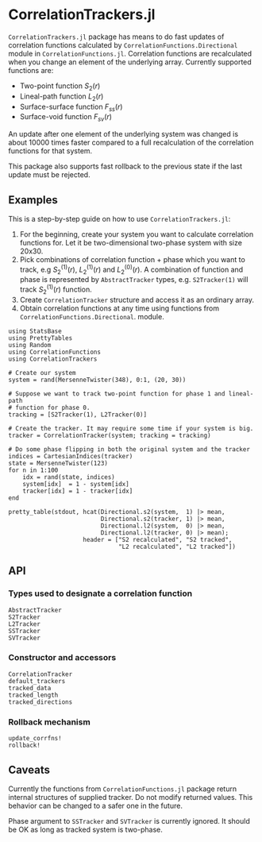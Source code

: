 # CorrelationTrackers.jl

`CorrelationTrackers.jl` package has means to do fast updates of correlation
functions calculated by `CorrelationFunctions.Directional` module in
`CorrelationFunctions.jl`. Correlation functions are recalculated when you
change an element of the underlying array. Currently supported functions are:

* Two-point function $S_2(r)$
* Lineal-path function $L_2(r)$
* Surface-surface function $F_{ss}(r)$
* Surface-void function $F_{sv}(r)$

An update after one element of the underlying system was changed is about 10000
times faster compared to a full recalculation of the correlation functions for
that system.

This package also supports fast rollback to the previous state if the last
update must be rejected.

## Examples

This is a step-by-step guide on how to use `CorrelationTrackers.jl`:

1. For the beginning, create your system you want to calculate correlation
   functions for. Let it be two-dimensional two-phase system with size 20x30.
2. Pick combinations of correlation function + phase which you want to track,
   e.g $S_2^{(1)}(r)$, $L_2^{(1)}(r)$ and $L_2^{(0)}(r)$. A combination of
   function and phase is represented by `AbstractTracker` types,
   e.g. `S2Tracker(1)` will track $S_2^{(1)}(r)$ function.
3. Create `CorrelationTracker` structure and access it as an ordinary array.
4. Obtain correlation functions at any time using functions from
   `CorrelationFunctions.Directional`. module.

```@example
using StatsBase
using PrettyTables
using Random
using CorrelationFunctions
using CorrelationTrackers

# Create our system
system = rand(MersenneTwister(348), 0:1, (20, 30))

# Suppose we want to track two-point function for phase 1 and lineal-path
# function for phase 0.
tracking = [S2Tracker(1), L2Tracker(0)]

# Create the tracker. It may require some time if your system is big.
tracker = CorrelationTracker(system; tracking = tracking)

# Do some phase flipping in both the original system and the tracker
indices = CartesianIndices(tracker)
state = MersenneTwister(123)
for n in 1:100
    idx = rand(state, indices)
    system[idx]  = 1 - system[idx]
    tracker[idx] = 1 - tracker[idx]
end

pretty_table(stdout, hcat(Directional.s2(system,  1) |> mean,
                          Directional.s2(tracker, 1) |> mean,
                          Directional.l2(system,  0) |> mean,
                          Directional.l2(tracker, 0) |> mean);
                     header = ["S2 recalculated", "S2 tracked",
                               "L2 recalculated", "L2 tracked"])
```

## API

### Types used to designate a correlation function

```@docs
AbstractTracker
S2Tracker
L2Tracker
SSTracker
SVTracker
```

### Constructor and accessors

```@docs
CorrelationTracker
default_trackers
tracked_data
tracked_length
tracked_directions
```

### Rollback mechanism

```@docs
update_corrfns!
rollback!
```

## Caveats

Currently the functions from `CorrelationFunctions.jl` package return internal
structures of supplied tracker. Do not modify returned values. This behavior can
be changed to a safer one in the future.

Phase argument to `SSTracker` and `SVTracker` is currently ignored. It should be
OK as long as tracked system is two-phase.
